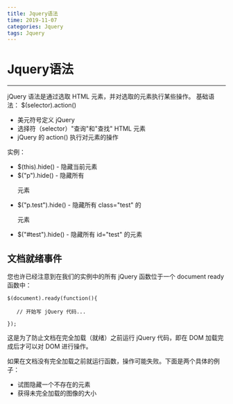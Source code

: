 ```yaml
---
title: Jquery语法
time: 2019-11-07
categories: Jquery
tags: Jquery
---
```


# Jquery语法
---
jQuery 语法是通过选取 HTML 元素，并对选取的元素执行某些操作。
基础语法： $(selector).action()

* 美元符号定义 jQuery
* 选择符（selector）"查询"和"查找" HTML 元素
* jQuery 的 action() 执行对元素的操作

实例：
* $(this).hide() - 隐藏当前元素
* $("p").hide() - 隐藏所有 <p> 元素
* $("p.test").hide() - 隐藏所有 class="test" 的 <p> 元素
* $("#test").hide() - 隐藏所有 id="test" 的元素

## 文档就绪事件
您也许已经注意到在我们的实例中的所有 jQuery 函数位于一个 document ready 函数中：
```
$(document).ready(function(){
 
   // 开始写 jQuery 代码...
 
});
```

这是为了防止文档在完全加载（就绪）之前运行 jQuery 代码，即在 DOM 加载完成后才可以对 DOM 进行操作。

如果在文档没有完全加载之前就运行函数，操作可能失败。下面是两个具体的例子：

* 试图隐藏一个不存在的元素
* 获得未完全加载的图像的大小

